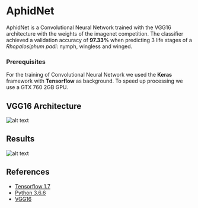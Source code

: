 # AphidNet

AphidNet is a Convolutional Neural Network trained with the VGG16 architecture with the weights of the imagenet competition. The classifier achieved a validation accuracy of **97.33%** when predicting 3 life stages of a _Rhopalosiphum padi_: nymph, wingless and winged.

### Prerequisites

For the training of Convolutional Neural Network we used the **Keras** framework with **Tensorflow** as background. To speed up processing we use a GTX 760 2GB GPU.

## VGG16 Architecture

![alt text](https://github.com/brunobelloni/aphid-net/blob/master/readme/vgg16.png)

## Results

![alt text](https://github.com/brunobelloni/aphid-net/blob/master/readme/result.png)

## References

* [Tensorflow 1.7](https://www.tensorflow.org/)<br/>
* [Python 3.6.6](https://www.python.org/)<br/>
* [VGG16](https://arxiv.org/pdf/1409.1556.pdf)<br/>
